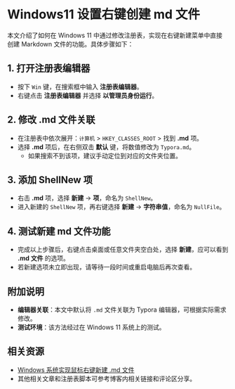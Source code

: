 # Windows11 设置右键创建 md 文件

本文介绍了如何在 Windows 11 中通过修改注册表，实现在右键新建菜单中直接创建 Markdown 文件的功能。具体步骤如下：

## 1. 打开注册表编辑器

- 按下 `Win` 键，在搜索框中输入 **注册表编辑器**。
- 右键点击 **注册表编辑器** 并选择 **以管理员身份运行**。

## 2. 修改 .md 文件关联

- 在注册表中依次展开：`计算机` > `HKEY_CLASSES_ROOT` > 找到 **.md** 项。
- 选择 **.md** 项后，在右侧双击 **默认** 键，将数值修改为 `Typora.md`。
  - 如果搜索不到该项，建议手动定位到对应的文件夹位置。

## 3. 添加 ShellNew 项

- 右击 **.md** 项，选择 **新建** → **项**，命名为 `ShellNew`。
- 进入新建的 `ShellNew` 项，再右键选择 **新建** → **字符串值**，命名为 `NullFile`。

## 4. 测试新建 md 文件功能

- 完成以上步骤后，右键点击桌面或任意文件夹空白处，选择 **新建**，应可以看到 **.md 文件** 的选项。
- 若新建选项未立即出现，请等待一段时间或重启电脑后再次查看。

## 附加说明

- **编辑器关联**：本文中默认将 `.md` 文件关联为 Typora 编辑器，可根据实际需求修改。
- **测试环境**：该方法经过在 Windows 11 系统上的测试。

## 相关资源

- [Windows 系统实现鼠标右键新建 .md 文件](https://blog.csdn.net/qq_57306534/article/details/128555024)
- 其他相关文章和注册表脚本可参考博客内相关链接和评论区分享。